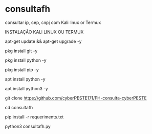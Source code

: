 # consultafh
consultar ip, cep, cnpj com Kali linux or Termux

INSTALAÇÃO KALI LINUX OU TERMUX

apt-get update && apt-get upgrade -y

pkg install git -y

pkg install python -y

pkg install pip -y

apt install python -y

apt install python3 -y

git clone https://github.com/cyberPESTE171/FH-consulta-cyberPESTE

cd consultafh

pip install -r requeriments.txt

python3 consultafh.py
